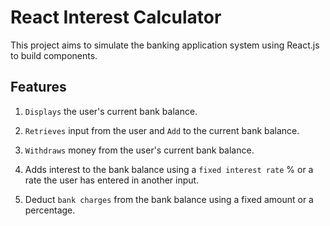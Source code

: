# React Interest Calculator

This project aims to simulate the banking application system using React.js to build components.

## Features

1. `Displays` the user's current bank balance.

2. `Retrieves` input from the user and `Add` to the current bank balance.

3. `Withdraws` money from the user's current bank balance.

4. Adds interest to the bank balance using a `fixed interest rate` % or a rate the user has entered in another input.

5. Deduct `bank charges` from the bank balance using a fixed amount or a percentage.
